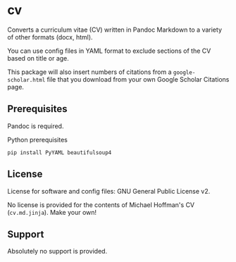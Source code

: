 # cv

Converts a curriculum vitae (CV) written in Pandoc Markdown to a variety of
other formats (docx, html).

You can use config files in YAML format to exclude sections of the CV
based on title or age.

This package will also insert numbers of citations from a `google-scholar.html`
file that you download from your own Google Scholar Citations page.

## Prerequisites

Pandoc is required.

Python prerequisites
```
pip install PyYAML beautifulsoup4
```

## License

License for software and config files: GNU General Public License v2.

No license is provided for the contents of Michael Hoffman's CV
(`cv.md.jinja`). Make your own!

## Support

Absolutely no support is provided.
